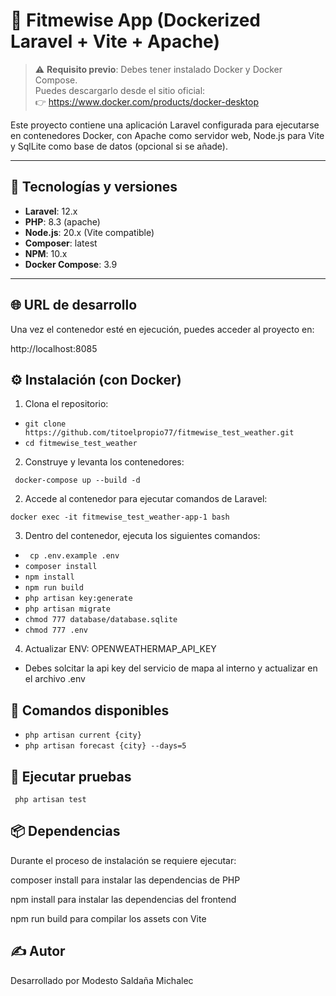# 🚀 Fitmewise App (Dockerized Laravel + Vite + Apache)

> ⚠️ **Requisito previo**: Debes tener instalado Docker y Docker Compose.  
> Puedes descargarlo desde el sitio oficial:  
> 👉 https://www.docker.com/products/docker-desktop

Este proyecto contiene una aplicación Laravel configurada para ejecutarse en contenedores Docker, con Apache como servidor web, Node.js para Vite y SqlLite como base de datos (opcional si se añade).

---

## 🧰 Tecnologías y versiones

- **Laravel**: 12.x
- **PHP**: 8.3 (apache)
- **Node.js**: 20.x (Vite compatible)
- **Composer**: latest
- **NPM**: 10.x
- **Docker Compose**: 3.9

---

## 🌐 URL de desarrollo

Una vez el contenedor esté en ejecución, puedes acceder al proyecto en:

http://localhost:8085

## ⚙️ Instalación (con Docker)

1. Clona el repositorio:

- ```git clone https://github.com/titoelpropio77/fitmewise_test_weather.git ```
- ```cd fitmewise_test_weather ```

2. Construye y levanta los contenedores:

``` docker-compose up --build -d```


2. Accede al contenedor para ejecutar comandos de Laravel:

``` docker exec -it fitmewise_test_weather-app-1 bash ```

3. Dentro del contenedor, ejecuta los siguientes comandos:

- ``` cp .env.example .env```
- ```composer install```
- ```npm install```
- ```npm run build```
- ```php artisan key:generate```
- ```php artisan migrate``` 
- ```chmod 777 database/database.sqlite ```
- ```chmod 777 .env ```

4. Actualizar ENV:  OPENWEATHERMAP_API_KEY
- Debes solcitar la api key del servicio de mapa al interno y actualizar en el archivo .env 

## 📡 Comandos disponibles
- ```php artisan current {city}```
- ```php artisan forecast {city} --days=5```


## 🧪 Ejecutar pruebas

``` php artisan test```


## 📦 Dependencias

Durante el proceso de instalación se requiere ejecutar:

composer install para instalar las dependencias de PHP

npm install para instalar las dependencias del frontend

npm run build para compilar los assets con Vite


## ✍️ Autor
Desarrollado por Modesto Saldaña Michalec
